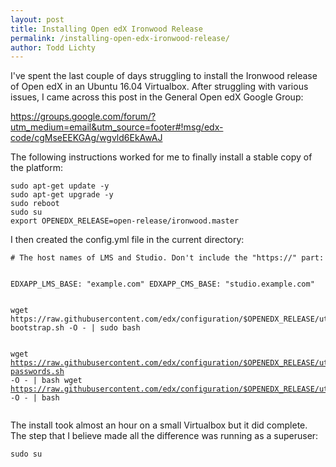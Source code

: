 ```yaml
---
layout: post
title: Installing Open edX Ironwood Release
permalink: /installing-open-edx-ironwood-release/
author: Todd Lichty
---
```

<p>I've spent the last couple of days struggling to install the Ironwood release of Open edX in an Ubuntu 16.04 Virtualbox. After struggling with various issues, I came across this post in the General Open edX Google Group:</p><p><a href="https://groups.google.com/forum/?utm_medium=email&amp;utm_source=footer#!msg/edx-code/cgMseEEKGAg/wgvld6EkAwAJ">https://groups.google.com/forum/?utm_medium=email&amp;utm_source=footer#!msg/edx-code/cgMseEEKGAg/wgvld6EkAwAJ</a></p><p>The following instructions worked for me to finally install a stable copy of the platform:</p><!--kg-card-begin: markdown--><pre><code>sudo apt-get update -y
sudo apt-get upgrade -y
sudo reboot
sudo su 
export OPENEDX_RELEASE=open-release/ironwood.master
</code></pre>
<!--kg-card-end: markdown--><p>I then created the config.yml file in the current directory:</p><!--kg-card-begin: markdown--><pre><code># The host names of LMS and Studio. Don't include the &quot;https://&quot; part:

EDXAPP_LMS_BASE: &quot;example.com&quot;
EDXAPP_CMS_BASE: &quot;studio.example.com&quot;
</code></pre>
<!--kg-card-end: markdown--><!--kg-card-begin: markdown--><pre><code>wget https://raw.githubusercontent.com/edx/configuration/$OPENEDX_RELEASE/util/install/ansible-bootstrap.sh -O - | sudo bash
wget https://raw.githubusercontent.com/edx/configuration/$OPENEDX_RELEASE/util/install/generate-passwords.sh -O - | bash
wget https://raw.githubusercontent.com/edx/configuration/$OPENEDX_RELEASE/util/install/native.sh -O - | bash
</code></pre>
<!--kg-card-end: markdown--><p>The install took almost an hour on a small Virtualbox but it did complete. The step that I believe made all the difference was running as a superuser:</p><pre><code class="language-bash">sudo su</code></pre>